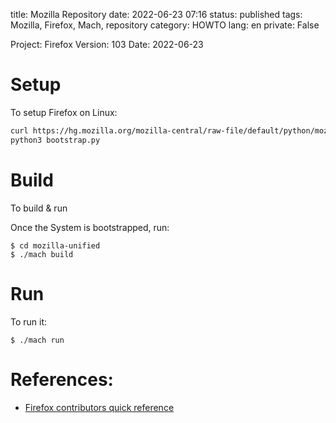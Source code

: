title: Mozilla Repository
date: 2022-06-23 07:16
status: published
tags: Mozilla, Firefox, Mach, repository
category: HOWTO
lang: en
private: False


Project: Firefox
Version: 103
Date: 2022-06-23

# Setup

To setup Firefox on Linux:

```bash
curl https://hg.mozilla.org/mozilla-central/raw-file/default/python/mozboot/bin/bootstrap.py -O
python3 bootstrap.py
```

# Build

To build & run

Once the System is bootstrapped, run:

```console
$ cd mozilla-unified
$ ./mach build
```

# Run

To run it:

```console
$ ./mach run
```

# References:

* [Firefox contributors quick reference](https://firefox-source-docs.mozilla.org/contributing/contribution_quickref.html)
